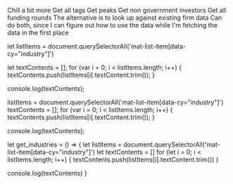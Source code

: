 Chill a bit more
Get all tags
Get peaks
Get non government investors
Get all funding rounds
The alternative is to look up against existing firm data
Can do both, since I can figure out how to use the data while I'm fetching the data in the first place

let listItems = document.querySelectorAll('mat-list-item[data-cy="industry"]') 

let textContents = [];
for (var i = 0; i < listItems.length; i++) {
    textContents.push(listItems[i].textContent.trim());
}

console.log(textContents);

listItems = document.querySelectorAll('mat-list-item[data-cy="industry"]') 
textContents = [];
for (var i = 0; i < listItems.length; i++) {
    textContents.push(listItems[i].textContent.trim());
}

console.log(textContents);

let get_industries = () => {
  let listItems = document.querySelectorAll('mat-list-item[data-cy="industry"]') 
  let textContents = []
  for (let i = 0; i < listItems.length; i++) {
      textContents.push(listItems[i].textContent.trim())
  }

  console.log(textContents)
}
